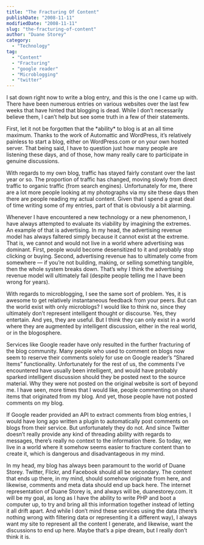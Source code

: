 ```yaml
---
title: "The Fracturing Of Content"
publishDate: "2008-11-11"
modifiedDate: "2008-11-11"
slug: "the-fracturing-of-content"
author: "Duane Storey"
category:
  - "Technology"
tag:
  - "Content"
  - "Fracturing"
  - "google reader"
  - "Microblogging"
  - "twitter"
---
```


I sat down right now to write a blog entry, and this is the one I came up with. There have been numerous entries on various websites over the last few weeks that have hinted that blogging is dead. While I don’t necessarily believe them, I can’t help but see some truth in a few of their statements.

First, let it not be forgotten that the \*ability\* to blog is at an all time maximum. Thanks to the work of Automattic and WordPress, it’s relatively painless to start a blog, either on WordPress.com or on your own hosted server. That being said, I have to question just how many people are listening these days, and of those, how many really care to participate in genuine discussions.

With regards to my own blog, traffic has stayed fairly constant over the last year or so. The proportion of traffic has changed, moving slowly from direct traffic to organic traffic (from search engines). Unfortunately for me, there are a lot more people looking at my photographs via my site these days then there are people reading my actual content. Given that I spend a great deal of time writing some of my entries, part of that is obviously a bit alarming.

Whenever I have encountered a new technology or a new phenomenon, I have always attempted to evaluate its viability by imagining the extremes. An example of that is advertising. In my head, the advertising revenue model has always faltered simply because it cannot exist at the extreme. That is, we cannot and would not live in a world where advertising was dominant. First, people would become desensitized to it and probably stop clicking or buying. Second, advertising revenue has to ultimately come from somewhere — if you’re not building, making, or selling something tangible, then the whole system breaks down. That’s why I think the advertising revenue model will ultimately fail (despite people telling me I have been wrong for years).

With regards to microblogging, I see the same sort of problem. Yes, it is awesome to get relatively instantaneous feedback from your peers. But can the world exist with only microblogs? I would like to think no, since they ultimately don’t represent intelligent thought or discourse. Yes, they entertain. And yes, they are useful. But I think they can only exist in a world where they are augmented by intelligent discussion, either in the real world, or in the blogosphere.

Services like Google reader have only resulted in the further fracturing of the blog community. Many people who used to comment on blogs now seem to reserve their comments solely for use on Google reader’s “Shared Items” functionality. Unfortunately for the rest of us, the comments I’ve encountered have usually been intelligent, and would have probably sparked intelligent discussion should they be posted next to the source material. Why they were not posted on the original website is sort of beyond me. I have seen, more times that I would like, people commenting on shared items that originated from my blog. And yet, those people have not posted comments on my blog.

If Google reader provided an API to extract comments from blog entries, I would have long ago written a plugin to automatically post comments on blogs from their service. But unfortunately they do not. And since Twitter doesn’t really provide any kind of threading ability with regards to messages, there’s really no context to the information there. So today, we live in a world where it somehow seems easier to fracture content than to create it, which is dangerous and disadvantageous in my mind.

In my head, my blog has always been paramount to the world of Duane Storey. Twitter, Flickr, and Facebook should all be secondary. The content that ends up there, in my mind, should somehow originate from here, and likewise, comments and meta data should end up back here. The internet representation of Duane Storey is, and always will be, duanestorey.com. It will be my goal, as long as I have the ability to write PHP and boot a computer up, to try and bring all this information together instead of letting it all drift apart. And while I don’t mind these services using the data (there’s nothing wrong with filtering data or representing it a different way), I always want my site to represent all the content I generate, and likewise, want the discussions to end up here. Maybe that’s a pipe dream, but I really don’t think it is.